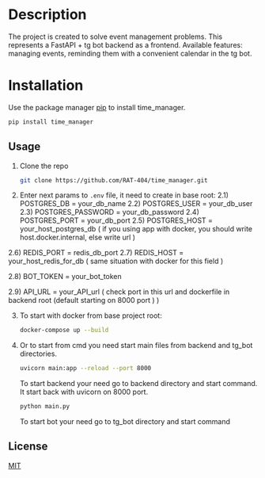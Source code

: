 # Description
The project is created to solve event management problems. This represents a FastAPI + tg bot backend as a frontend. Available features: managing events, reminding them with a convenient calendar in the tg bot.


# Installation

Use the package manager [pip](https://pip.pypa.io/en/stable/) to install time_manager.

```bash
pip install time_manager
```

## Usage

1. Clone the repo
   ```sh
   git clone https://github.com/RAT-404/time_manager.git
   ```
2. Enter next params to `.env` file, it need to create in base root:
  2.1) POSTGRES_DB = your_db_name
  2.2) POSTGRES_USER = your_db_user
  2.3) POSTGRES_PASSWORD = your_db_password
  2.4) POSTGRES_PORT = your_db_port
  2.5) POSTGRES_HOST = your_host_postgres_db ( if you using app with docker, you should write host.docker.internal, else write url )
    
  2.6) REDIS_PORT = redis_db_port
  2.7) REDIS_HOST = your_host_redis_for_db ( same situation with docker for this field )
  
  2.8) BOT_TOKEN = your_bot_token
  
  2.9) API_URL = your_API_url ( check port in this url and dockerfile in backend root (default starting on 8000 port ) )
  
3. To start with docker from base project root:
   ```sh
   docker-compose up --build
   ```
4. Or to start from cmd you need start main files from backend and tg_bot directories.
   ```sh
   uvicorn main:app --reload --port 8000
   ```
   To start backend your need go to backend directory and start command. It start back with uvicorn on 8000 port.

   ```sh
   python main.py
   ```
   To start bot your need go to tg_bot directory and start command

## License

[MIT](https://choosealicense.com/licenses/mit/)
